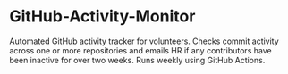 # GitHub-Activity-Monitor
Automated GitHub activity tracker for volunteers. Checks commit activity across one or more repositories and emails HR if any contributors have been inactive for over two weeks. Runs weekly using GitHub Actions.
